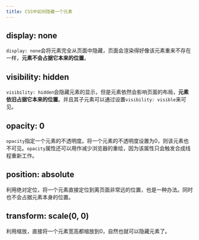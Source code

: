 ```yaml
---
title: CSS中如何隐藏一个元素
---
```


## display: none
`display: none`会将元素完全从页面中隐藏，页面会渲染得好像该元素重来不存在一样，**元素不会占据它本来的位置**。

## visibility: hidden
`visibility: hidden`会隐藏元素的显示，但是元素依然会影响页面的布局，**元素依旧占据它本来的位置**。并且其子元素可以通过设置`visibility: visible`来可见。

## opacity: 0
`opacity`指定一个元素的不透明度。将一个元素的不透明度设置为0，则该元素也不可见。`opacity`属性还可以用作减少浏览器的重绘，因为该属性只会触发合成线程重新工作。

## position: absolute
利用绝对定位，将一个元素直接定位到离页面非常远的位置，也是一种办法。同时也不会占据元素本身的位置。

## transform: scale(0, 0)
利用缩放，直接将一个元素宽高都缩放到0，自然也就可以隐藏元素了。
